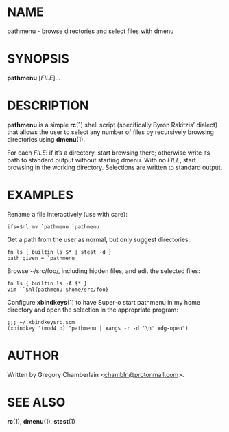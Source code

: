 # NAME

pathmenu - browse directories and select files with dmenu

# SYNOPSIS

**pathmenu** \[*FILE*\]...

# DESCRIPTION

**pathmenu** is a simple **rc**(1) shell script (specifically Byron
Rakitzis’ dialect) that allows the user to select any number of files by
recursively browsing directories using **dmenu**(1).

For each *FILE*: if it’s a directory, start browsing there; otherwise
write its path to standard output without starting dmenu. With no
*FILE*, start browsing in the working directory. Selections are written
to standard output.

# EXAMPLES

Rename a file interactively (use with care):

    ifs=$nl mv `pathmenu `pathmenu

Get a path from the user as normal, but only suggest directories:

    fn ls { builtin ls $* | stest -d }
    path_given = `pathmenu

Browse \~/src/foo/, including hidden files, and edit the selected files:

    fn ls { builtin ls -A $* }
    vim ``$nl{pathmenu $home/src/foo}

Configure **xbindkeys**(1) to have Super-o start pathmenu in my home
directory and open the selection in the appropriate program:

    ;;; ~/.xbindkeysrc.scm
    (xbindkey '(mod4 o) "pathmenu | xargs -r -d '\n' xdg-open")

# AUTHOR

Written by Gregory Chamberlain \<chambln@protonmail.com\>.

# SEE ALSO

**rc**(1), **dmenu**(1), **stest**(1)
